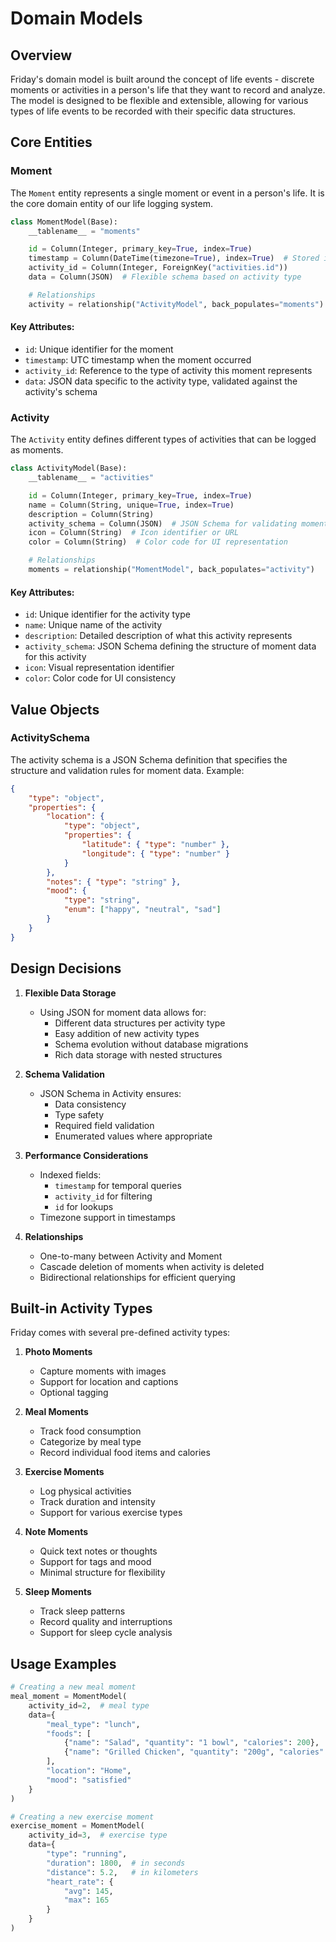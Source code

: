 # Domain Models

## Overview

Friday's domain model is built around the concept of life events - discrete moments or activities in a person's life that they want to record and analyze. The model is designed to be flexible and extensible, allowing for various types of life events to be recorded with their specific data structures.

## Core Entities

### Moment

The `Moment` entity represents a single moment or event in a person's life. It is the core domain entity of our life logging system.

```python
class MomentModel(Base):
    __tablename__ = "moments"

    id = Column(Integer, primary_key=True, index=True)
    timestamp = Column(DateTime(timezone=True), index=True)  # Stored in UTC
    activity_id = Column(Integer, ForeignKey("activities.id"))
    data = Column(JSON)  # Flexible schema based on activity type

    # Relationships
    activity = relationship("ActivityModel", back_populates="moments")
```

#### Key Attributes:
- `id`: Unique identifier for the moment
- `timestamp`: UTC timestamp when the moment occurred
- `activity_id`: Reference to the type of activity this moment represents
- `data`: JSON data specific to the activity type, validated against the activity's schema

### Activity

The `Activity` entity defines different types of activities that can be logged as moments.

```python
class ActivityModel(Base):
    __tablename__ = "activities"

    id = Column(Integer, primary_key=True, index=True)
    name = Column(String, unique=True, index=True)
    description = Column(String)
    activity_schema = Column(JSON)  # JSON Schema for validating moment data
    icon = Column(String)  # Icon identifier or URL
    color = Column(String)  # Color code for UI representation

    # Relationships
    moments = relationship("MomentModel", back_populates="activity")
```

#### Key Attributes:
- `id`: Unique identifier for the activity type
- `name`: Unique name of the activity
- `description`: Detailed description of what this activity represents
- `activity_schema`: JSON Schema defining the structure of moment data for this activity
- `icon`: Visual representation identifier
- `color`: Color code for UI consistency

## Value Objects

### ActivitySchema
The activity schema is a JSON Schema definition that specifies the structure and validation rules for moment data. Example:

```json
{
    "type": "object",
    "properties": {
        "location": {
            "type": "object",
            "properties": {
                "latitude": { "type": "number" },
                "longitude": { "type": "number" }
            }
        },
        "notes": { "type": "string" },
        "mood": {
            "type": "string",
            "enum": ["happy", "neutral", "sad"]
        }
    }
}
```

## Design Decisions

1. **Flexible Data Storage**
   - Using JSON for moment data allows for:
     - Different data structures per activity type
     - Easy addition of new activity types
     - Schema evolution without database migrations
     - Rich data storage with nested structures

2. **Schema Validation**
   - JSON Schema in Activity ensures:
     - Data consistency
     - Type safety
     - Required field validation
     - Enumerated values where appropriate

3. **Performance Considerations**
   - Indexed fields:
     - `timestamp` for temporal queries
     - `activity_id` for filtering
     - `id` for lookups
   - Timezone support in timestamps

4. **Relationships**
   - One-to-many between Activity and Moment
   - Cascade deletion of moments when activity is deleted
   - Bidirectional relationships for efficient querying

## Built-in Activity Types

Friday comes with several pre-defined activity types:

1. **Photo Moments**
   - Capture moments with images
   - Support for location and captions
   - Optional tagging

2. **Meal Moments**
   - Track food consumption
   - Categorize by meal type
   - Record individual food items and calories

3. **Exercise Moments**
   - Log physical activities
   - Track duration and intensity
   - Support for various exercise types

4. **Note Moments**
   - Quick text notes or thoughts
   - Support for tags and mood
   - Minimal structure for flexibility

5. **Sleep Moments**
   - Track sleep patterns
   - Record quality and interruptions
   - Support for sleep cycle analysis

## Usage Examples

```python
# Creating a new meal moment
meal_moment = MomentModel(
    activity_id=2,  # meal type
    data={
        "meal_type": "lunch",
        "foods": [
            {"name": "Salad", "quantity": "1 bowl", "calories": 200},
            {"name": "Grilled Chicken", "quantity": "200g", "calories": 330}
        ],
        "location": "Home",
        "mood": "satisfied"
    }
)

# Creating a new exercise moment
exercise_moment = MomentModel(
    activity_id=3,  # exercise type
    data={
        "type": "running",
        "duration": 1800,  # in seconds
        "distance": 5.2,   # in kilometers
        "heart_rate": {
            "avg": 145,
            "max": 165
        }
    }
)
```
